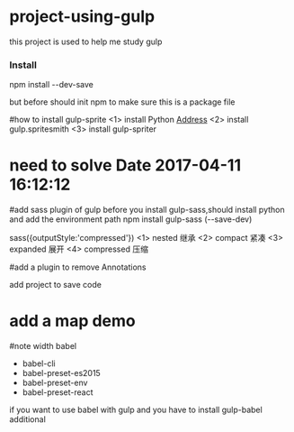 # project-using-gulp
this project is used to help me study gulp

<h3>Install</h3>
<p>npm install --dev-save</p>
but before should init npm to make sure this is a package file

#how to install gulp-sprite
<1> 
install Python <a href = 'https://www.python.org/downloads'>Address</a>
<2>
install gulp.spritesmith
<3>
install gulp-spriter

# need to solve Date 2017-04-11 16:12:12

#add sass plugin of gulp
before you install gulp-sass,should install python and add the environment path
npm install gulp-sass (--save-dev)

sass({outputStyle:'compressed'})
<1>
nested 继承
<2>
compact 紧凑
<3>
expanded 展开
<4>
compressed 压缩

#add a plugin to remove Annotations

add project to save code
# add a map demo

#note width babel
<ul>
<li>babel-cli</li>
<li>babel-preset-es2015</li>
<li>babel-preset-env</li>
<li>babel-preset-react</li>
</ul>

if you want to use babel with gulp
and you have to install gulp-babel additional